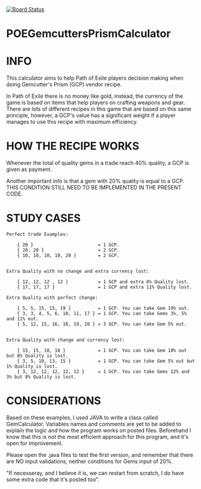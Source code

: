 [![Board Status](https://dev.azure.com/mari0272/75b6629e-9df2-478c-8696-1757b7fdeca1/2d08c384-9021-49c5-adc1-59f9432d1146/_apis/work/boardbadge/7472daa1-8ca3-4912-b59d-d8fee056729d)](https://dev.azure.com/mari0272/75b6629e-9df2-478c-8696-1757b7fdeca1/_boards/board/t/2d08c384-9021-49c5-adc1-59f9432d1146/Microsoft.RequirementCategory)
# POEGemcuttersPrismCalculator

# INFO
This calculator aims to help Path of Exile players decision making when doing Gemcutter's Prism (GCP) vendor recipe.

In Path of Exile there is no money like gold, instead, the currency of the game is based on items that help players on crafting weapons and gear. There are lots of different recipes in this game that are based on this same principle, however, a GCP's value has a significant weight if a player manages to use this recipe with maximum efficiency.

# HOW THE RECIPE WORKS
Whenever the total of quality gems in a trade reach 40% quality, a GCP is given as payment.

Another important info is that a gem with 20% quality is equal to a GCP.
THIS CONDITION STILL NEED TO BE IMPLEMENTED IN THE PRESENT CODE.

# STUDY CASES

	Perfect trade Examples:

	    { 20 }                        = 1 GCP.
	    { 20, 20 }                    = 2 GCP.
	    { 10, 10, 10, 10, 20 }        = 2 GCP.


	Extra Quality with no change and extra currency lost:

	    { 12, 12, 12 , 12 }           = 1 GCP and extra 8% Quality lost.
	    { 17, 17, 17 }                = 1 GCP and extra 11% Quality lost.
	
	Extra Quality with perfect change:

	    { 5, 5, 15, 15, 19 }          = 1 GCP. You can take Gem 19% out.
	    { 3, 3, 4, 5, 6, 10, 11, 17 } = 1 GCP. You can take Gems 3%, 5% and 11% out.
	    { 5, 12, 15, 16, 18, 19, 20 } = 3 GCP. You can take Gem 5% out.


	Extra Quality with change and currency lost:

	    { 15, 15, 18, 18 }            = 1 GCP. You can take Gem 18% out but 8% Quality is lost.
	    { 3, 5, 10, 13, 15 }          = 1 GCP. You can take Gem 5% out but 1% Quality is lost.
	    { 3, 12, 12, 12, 12, 12 }     = 1 GCP. You can take Gems 12% and 3% but 8% Quality is lost.

# CONSIDERATIONS
Based on these examples, I used JAVA to write a class called GemCalculator.
Variables names and comments are yet to be added to explain the logic and how the program works on posted files.
Beforehand I know that this is not the most efficient approach for this program, and it's open for improvement.

Please open the .java files to test the first version, and remember that there are NO input validations, neither conditions for Gems input of 20%.

"If necesseray, and I believe it is, we can restart from scratch, I do have some extra code that it's posted too".
